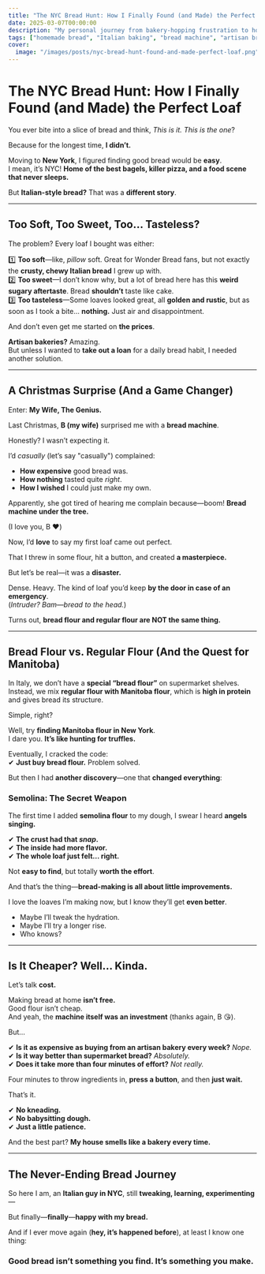 ```yaml
---
title: "The NYC Bread Hunt: How I Finally Found (and Made) the Perfect Loaf"
date: 2025-03-07T00:00:00
description: "My personal journey from bakery-hopping frustration to homemade bread perfection, thanks to a surprise Christmas gift and a little Italian know-how."
tags: ["homemade bread", "Italian baking", "bread machine", "artisan bread", "foodie NYC", "Italian traditions", "semolina bread"]
cover:
  image: "/images/posts/nyc-bread-hunt-found-and-made-perfect-loaf.png"
---
```

# **The NYC Bread Hunt: How I Finally Found (and Made) the Perfect Loaf**  

You ever bite into a slice of bread and think, *This is it. This is the one*?  

Because for the longest time, **I didn’t.**  

Moving to **New York**, I figured finding good bread would be **easy**.  
I mean, it’s NYC! **Home of the best bagels, killer pizza, and a food scene that never sleeps.**  

But **Italian-style bread?** That was a **different story**.  

---

## **Too Soft, Too Sweet, Too… Tasteless?**  

The problem? Every loaf I bought was either:  

1️⃣ **Too soft**—like, *pillow* soft. Great for Wonder Bread fans, but not exactly the **crusty, chewy Italian bread** I grew up with.  
2️⃣ **Too sweet**—I don’t know why, but a lot of bread here has this **weird sugary aftertaste**. Bread **shouldn’t** taste like cake.  
3️⃣ **Too tasteless**—Some loaves looked great, all **golden and rustic**, but as soon as I took a bite... **nothing.** Just air and disappointment.  

And don’t even get me started on **the prices**.  

**Artisan bakeries?** Amazing.  
But unless I wanted to **take out a loan** for a daily bread habit, I needed another solution.  

---

## **A Christmas Surprise (And a Game Changer)**  

Enter: **My Wife, The Genius.**  

Last Christmas, **B (my wife)** surprised me with a **bread machine**.  

Honestly? I wasn’t expecting it.  

I’d *casually* (let’s say "casually") complained:  
- **How expensive** good bread was.  
- **How nothing** tasted quite *right*.  
- **How I wished** I could just make my own.  

Apparently, she got tired of hearing me complain because—boom! **Bread machine under the tree.**  

(I love you, B ❤️)  

Now, I’d **love** to say my first loaf came out perfect.  

That I threw in some flour, hit a button, and created **a masterpiece.**  

But let’s be real—it was a **disaster.**  

Dense. Heavy. The kind of loaf you’d keep **by the door in case of an emergency**.  
(*Intruder? Bam—bread to the head.*)  

Turns out, **bread flour and regular flour are NOT the same thing.**  

---

## **Bread Flour vs. Regular Flour (And the Quest for Manitoba)**  

In Italy, we don’t have a **special “bread flour”** on supermarket shelves.  
Instead, we mix **regular flour with Manitoba flour**, which is **high in protein** and gives bread its structure.  

Simple, right?  

Well, try **finding Manitoba flour in New York**.  
I dare you. **It’s like hunting for truffles.**  

Eventually, I cracked the code:  
✔ **Just buy bread flour.** Problem solved.  

But then I had **another discovery**—one that **changed everything**:  

### **Semolina: The Secret Weapon**  

The first time I added **semolina flour** to my dough, I swear I heard **angels singing.**  

✔ **The crust had that *snap*.**  
✔ **The inside had more flavor.**  
✔ **The whole loaf just felt… right.**  

Not **easy to find**, but totally **worth the effort**.  

And that’s the thing—**bread-making is all about little improvements.**  

I love the loaves I’m making now, but I know they’ll get **even better**.  
- Maybe I’ll tweak the hydration.  
- Maybe I’ll try a longer rise.  
- Who knows?  

---

## **Is It Cheaper? Well… Kinda.**  

Let’s talk **cost.**  

Making bread at home **isn’t free.**  
Good flour isn’t cheap.  
And yeah, the **machine itself was an investment** (thanks again, B 😘).  

But...  

✔ **Is it as expensive as buying from an artisan bakery every week?** *Nope.*  
✔ **Is it way better than supermarket bread?** *Absolutely.*  
✔ **Does it take more than four minutes of effort?** *Not really.*  

Four minutes to throw ingredients in, **press a button**, and then **just wait.**  

That’s it.  

✔ **No kneading.**  
✔ **No babysitting dough.**  
✔ **Just a little patience.**  

And the best part? **My house smells like a bakery every time.**  

---

## **The Never-Ending Bread Journey**  

So here I am, an **Italian guy in NYC**, still **tweaking, learning, experimenting**—  

But finally—**finally**—**happy with my bread.**  

And if I ever move again (**hey, it’s happened before**), at least I know one thing:  

### **Good bread isn’t something you find. It’s something you make.**  
